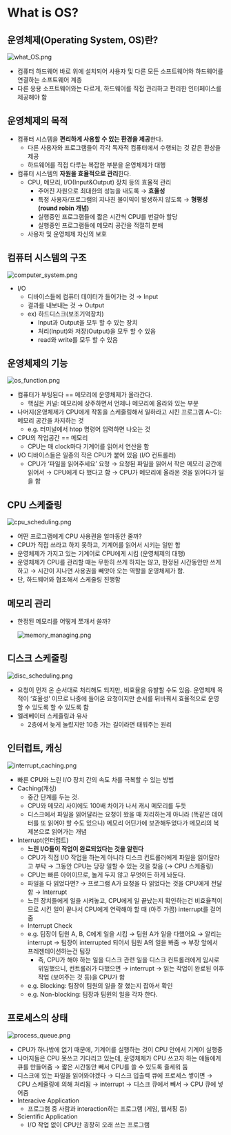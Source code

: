 # What is OS?

## 운영체제(Operating System, OS)란?

  ![what_OS.png](/Images/what_OS.png)

- 컴퓨터 하드웨어 바로 위에 설치되어 사용자 및 다른 모든 소프트웨어와 하드웨어를 연결하는 소프트웨어 계층
- 다른 응용 소프트웨어와는 다르게, 하드웨어를 직접 관리하고 편리한 인터페이스를 제공해야 함

## 운영체제의 목적

- 컴퓨터 시스템을 **편리하게 사용할 수 있는 환경을 제공**한다.
  - 다른 사용자와 프로그램들이 각각 독자적 컴퓨터에서 수행되는 것 같은 환상을 제공
  - 하드웨어를 직접 다루는 복잡한 부분을 운영체제가 대행
- 컴퓨터 시스템의 **자원을 효율적으로 관리**한다.
  - CPU, 메모리, I/O(Input&Output) 장치 등의 효율적 관리
    - 주어진 자원으로 최대한의 성능을 내도록 → **효율성**
    - 특정 사용자/프로그램의 지나친 불이익이 발생하지 않도록 → **형평성 (round robin 개념)**
    - 실행중인 프로그램들에 짧은 시간씩 CPU를 번갈아 할당
    - 실행중인 프로그램들에 메모리 공간을 적절히 분배
  - 사용자 및 운영체제 자신의 보호

## 컴퓨터 시스템의 구조

  ![computer_system.png](/Images/computer_system.png)

- I/O
  - 디바이스들에 컴퓨터 데이터가 들어가는 것 → Input
  - 결과를 내보내는 것 → Output
  - ex) 하드디스크(보조기억장치)
    - Input과 Output을 모두 할 수 있는 장치
    - 처리(Input)와 저장(Output)을 모두 할 수 있음
    - read와 write를 모두 할 수 있음

## 운영체제의 기능

  ![os_function.png](/Images/os_function.png)

- 컴퓨터가 부팅된다 == 메모리에 운영체제가 올라간다.
  - 핵심은 커널: 메모리에 상주하면서 언제나 메모리에 올라와 있는 부분
- 나머지(운영체제가 CPU에게 작동을 스케줄링해서 일하라고 시킨 프로그램 A~C): 메모리 공간을 차지하는 것
  - e.g. 터미널에서 htop 명령어 입력하면 나오는 것
- CPU의 작업공간 == 메모리
  - CPU는 매 clock마다 기계어를 읽어서 연산을 함
- I/O 디바이스들은 일종의 작은 CPU가 붙어 있음 (I/O 컨트롤러)
  - CPU가 ‘파일을 읽어주세요’ 요청 → 요청된 파일을 읽어서 작은 메모리 공간에 읽어서 → CPU에게 다 했다고 함 → CPU가 메모리에 올라온 것을 읽어다가 일을 함

## CPU 스케줄링

  ![cpu_scheduling.png](/Images/cpu_scheduling.png)

- 어떤 프로그램에게 CPU 사용권을 얼마동안 줄까?
- CPU가 직접 쓰라고 하지 못하고, 기계어를 읽어서 시키는 일만 함
- 운영체제가 가지고 있는 기계어로 CPU에게 시킴 (운영체제의 대행)
- 운영체제가 CPU를 관리할 때는 무한히 쓰게 하지는 않고, 한정된 시간동안만 쓰게 하고 → 시간이 지나면 사용권을 빼앗아 오는 역할을 운영체제가 함.
- 단, 하드웨어와 협조해서 스케줄링 진행함

## 메모리 관리

- 한정된 메모리를 어떻게 쪼개서 쓸까?

  ![memory_managing.png](/Images/memory_managing.png)

## 디스크 스케줄링

  ![disc_scheduling.png](/Images/disc_scheduling.png)

- 요청이 먼저 온 순서대로 처리해도 되지만, 비효율을 유발할 수도 있음. 운영체제 목적이 ‘효율성’ 이므로 나중에 들어온 요청이지만 순서를 뒤바꿔서 효율적으로 운영할 수 있도록 할 수 있도록 함
- 엘레베이터 스케줄링과 유사
  - 2층에서 늦게 눌렀지만 10층 가는 길이라면 태워주는 원리

## 인터럽트, 캐싱

  ![interrupt_caching.png](/Images/interrupt_caching.png)

- 빠른 CPU와 느린 I/O 장치 간의 속도 차를 극복할 수 있는 방법
- Caching(캐싱)
  - 중간 단계를 두는 것.
  - CPU와 메모리 사이에도 100배 차이가 나서 캐시 메모리를 두듯
  - 디스크에서 파일을 읽어달라는 요청이 왔을 때 처리하는게 아니라 (똑같은 데이터를 또 읽어야 할 수도 있으니) 메모리 어딘가에 보관해두었다가 메모리의 복제본으로 읽어가는 개념
- Interrupt(인터럽트)
  - **느린 I/O들이 작업이 완료되었다는 것을 알린다**
  - CPU가 직접 I/O 작업을 하는게 아니라 디스크 컨트롤러에게 파일을 읽어달라고 부탁 → 그동안 CPU는 당장 일할 수 있는 것을 찾음 (→ CPU 스케줄링)
  - CPU는 빠른 아이이므로, 놀게 두지 않고 무엇이든 하게 놔둔다.
  - 파일을 다 읽었다면? → 프로그램 A가 요청을 다 읽었다는 것을 CPU에게 전달함 → Interrupt
  - 느린 장치들에게 일을 시켜놓고, CPU에게 일 끝났는지 확인하는건 비효율적이므로 시킨 일이 끝나서 CPU에게 연락해야 할 때 (아주 가끔) interrupt를 걸어줌
  - Interrupt Check
  - e.g. 팀장이 팀원 A, B, C에게 일을 시킴 → 팀원 A가 일을 다했어요 → 알리는 interrupt → 팀장이 interrupted 되어서 팀원 A의 일을 봐줌 → 부장 앞에서 프레젠테이션하는건 팀장
    - 즉, CPU가 해야 하는 일을 디스크 관련 일을 디스크 컨트롤러에게 임시로 위임했으니, 컨트롤러가 다했으면 → interrupt → 읽는 작업이 완료된 이후 작업 (보여주는 것 등)을 CPU가 함
  - e.g. Blocking: 팀장이 팀원의 일을 잘 했는지 잡아서 확인
  - e.g. Non-blocking: 팀장과 팀원의 일을 각자 한다.

## 프로세스의 상태

  ![process_queue.png](/Images/process_queue.png)

- CPU가 하나밖에 없기 때문에, 기계어를 실행하는 것이 CPU 안에서 기계어 실행중
- 나머지들은 CPU 못쓰고 기다리고 있는데, 운영체제가 CPU 쓰고자 하는 애들에게 큐를 만들어줌 → 짧은 시간동안 빼서 CPU를 쓸 수 있도록 줄세워 둠
- 디스크에 있는 파일을 읽어와야겠다 → 디스크 입출력 큐에 프로세스 쌓이면 → CPU 스케줄링에 의해 처리됨 → interrupt → 디스크 큐에서 빼서 → CPU 큐에 넣어줌
- Interacive Application
  - 프로그램 중 사람과 interaction하는 프로그램 (게임, 웹서핑 등)
- Scientific Application
  - I/O 작업 없이 CPU만 굉장히 오래 쓰는 프로그램
